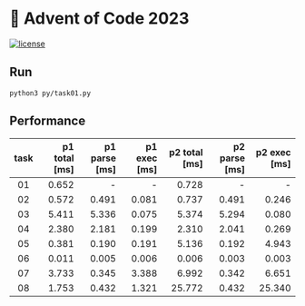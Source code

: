 # 🎄 Advent of Code 2023

[![license](https://img.shields.io/badge/license-MIT-blue.svg)](https://github.com/ZepZep/advent-of-code-2023/blob/main/LICENSE)

## Run
```
python3 py/task01.py
```

## Performance
| task | p1 total [ms] | p1 parse [ms] | p1 exec [ms]  | p2 total [ms] | p2 parse [ms] | p2 exec [ms]  |
|:----:|--------------:|--------------:|--------------:|--------------:|--------------:|--------------:|
|  01  |      0.652    |       -       |       -       |      0.728    |       -       |       -       |
|  02  |      0.572    |      0.491    |      0.081    |      0.737    |      0.491    |      0.246    |
|  03  |      5.411    |      5.336    |      0.075    |      5.374    |      5.294    |      0.080    |
|  04  |      2.380    |      2.181    |      0.199    |      2.310    |      2.041    |      0.269    |
|  05  |      0.381    |      0.190    |      0.191    |      5.136    |      0.192    |      4.943    |
|  06  |      0.011    |      0.005    |      0.006    |      0.006    |      0.003    |      0.003    |
|  07  |      3.733    |      0.345    |      3.388    |      6.992    |      0.342    |      6.651    |
|  08  |      1.753    |      0.432    |      1.321    |     25.772    |      0.432    |     25.340    |
